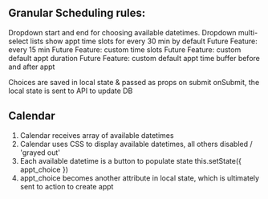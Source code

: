 
## Granular Scheduling rules:
Dropdown start and end for choosing available datetimes.
Dropdown multi-select lists show appt time slots for every 30 min by default
	Future Feature: every 15 min
	Future Feature: custom time slots
	Future Feature: custom default appt duration
	Future Feature: custom default appt time buffer before and after appt

Choices are saved in local state & passed as props on submit
onSubmit, the local state is sent to API to update DB 




## Calendar
1. Calendar receives array of available datetimes
2. Calendar uses CSS to display available datetimes, all others disabled / 'grayed out'
3. Each available datetime is a button to populate state  this.setState({ appt_choice })
4. appt_choice becomes another attribute in local state, which is ultimately sent to action to create appt 
